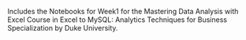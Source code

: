 Includes the Notebooks for Week1 for the Mastering Data Analysis with Excel Course in Excel to MySQL: Analytics Techniques for Business Specialization by Duke University.
